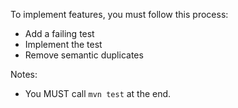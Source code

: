 To implement features, you must follow this process:

- Add a failing test
- Implement the test
- Remove semantic duplicates

Notes:

- You MUST call `mvn test` at the end.